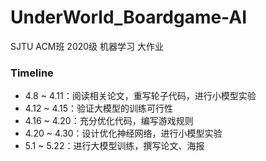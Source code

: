 # UnderWorld_Boardgame-AI
SJTU ACM班 2020级 机器学习 大作业 

### Timeline
- 4.8 ~ 4.11：阅读相关论文，重写轮子代码，进行小模型实验
- 4.12 ~ 4.15：验证大模型的训练可行性
- 4.16 ~ 4.20：充分优化代码，编写游戏规则
- 4.20 ~ 4.30：设计优化神经网络，进行小模型实验
- 5.1 ~ 5.22：进行大模型训练，撰写论文、海报